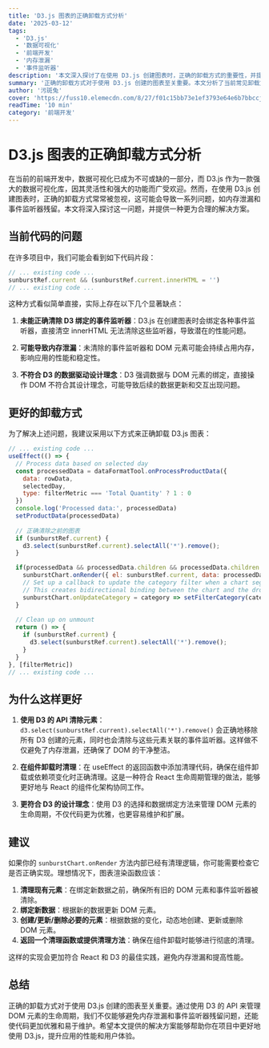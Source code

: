 ```yaml
---
title: 'D3.js 图表的正确卸载方式分析'
date: '2025-03-12'
tags:
  - 'D3.js'
  - '数据可视化'
  - '前端开发'
  - '内存泄漏'
  - '事件监听器'
description: '本文深入探讨了在使用 D3.js 创建图表时，正确的卸载方式的重要性，并提供了一种更为合理的解决方案，以避免内存泄漏和事件监听器残留问题。'
summary: '正确的卸载方式对于使用 D3.js 创建的图表至关重要。本文分析了当前常见卸载方式的不足，并提出了一种使用 D3 API 清除元素的方法，以确保 DOM 的干净整洁和避免内存泄漏。'
author: '污斑兔'
cover: 'https://fuss10.elemecdn.com/8/27/f01c15bb73e1ef3793e64e6b7bbccjpeg.jpeg'
readTime: '10 min'
category: '前端开发'
---
```


# D3.js 图表的正确卸载方式分析

在当前的前端开发中，数据可视化已成为不可或缺的一部分，而 D3.js 作为一款强大的数据可视化库，因其灵活性和强大的功能而广受欢迎。然而，在使用 D3.js 创建图表时，正确的卸载方式常常被忽视，这可能会导致一系列问题，如内存泄漏和事件监听器残留。本文将深入探讨这一问题，并提供一种更为合理的解决方案。

## 当前代码的问题

在许多项目中，我们可能会看到如下代码片段：

```javascript
// ... existing code ...
sunburstRef.current && (sunburstRef.current.innerHTML = '')
// ... existing code ...
```

这种方式看似简单直接，实际上存在以下几个显著缺点：

1. **未能正确清除 D3 绑定的事件监听器**：D3.js 在创建图表时会绑定各种事件监听器，直接清空 innerHTML 无法清除这些监听器，导致潜在的性能问题。

2. **可能导致内存泄漏**：未清除的事件监听器和 DOM 元素可能会持续占用内存，影响应用的性能和稳定性。

3. **不符合 D3 的数据驱动设计理念**：D3 强调数据与 DOM 元素的绑定，直接操作 DOM 不符合其设计理念，可能导致后续的数据更新和交互出现问题。

## 更好的卸载方式

为了解决上述问题，我建议采用以下方式来正确卸载 D3.js 图表：

```javascript
// ... existing code ...
useEffect(() => {
  // Process data based on selected day
  const processedData = dataFormatTool.onProcessProductData({
    data: rowData,
    selectedDay,
    type: filterMetric === 'Total Quantity' ? 1 : 0
  })
  console.log('Processed data:', processedData)
  setProductData(processedData)
  
  // 正确清除之前的图表
  if (sunburstRef.current) {
    d3.select(sunburstRef.current).selectAll('*').remove();
  }

  if(processedData && processedData.children && processedData.children.length) {
    sunburstChart.onRender({ el: sunburstRef.current, data: processedData })
    // Set up a callback to update the category filter when a chart segment is clicked
    // This creates bidirectional binding between the chart and the dropdown menu
    sunburstChart.onUpdateCategory = category => setFilterCategory(category === 'root' ? 'All' : category)
  }
  
  // Clean up on unmount
  return () => {
    if (sunburstRef.current) {
      d3.select(sunburstRef.current).selectAll('*').remove();
    }
  }
}, [filterMetric])
// ... existing code ...
```

## 为什么这样更好

1. **使用 D3 的 API 清除元素**：`d3.select(sunburstRef.current).selectAll('*').remove()` 会正确地移除所有 D3 创建的元素，同时也会清除与这些元素关联的事件监听器。这样做不仅避免了内存泄漏，还确保了 DOM 的干净整洁。

2. **在组件卸载时清理**：在 useEffect 的返回函数中添加清理代码，确保在组件卸载或依赖项变化时正确清理。这是一种符合 React 生命周期管理的做法，能够更好地与 React 的组件化架构协同工作。

3. **更符合 D3 的设计理念**：使用 D3 的选择和数据绑定方法来管理 DOM 元素的生命周期，不仅代码更为优雅，也更容易维护和扩展。

## 建议

如果你的 `sunburstChart.onRender` 方法内部已经有清理逻辑，你可能需要检查它是否正确实现。理想情况下，图表渲染函数应该：

1. **清理现有元素**：在绑定新数据之前，确保所有旧的 DOM 元素和事件监听器被清除。
2. **绑定新数据**：根据新的数据更新 DOM 元素。
3. **创建/更新/删除必要的元素**：根据数据的变化，动态地创建、更新或删除 DOM 元素。
4. **返回一个清理函数或提供清理方法**：确保在组件卸载时能够进行彻底的清理。

这样的实现会更加符合 React 和 D3 的最佳实践，避免内存泄漏和提高性能。

## 总结

正确的卸载方式对于使用 D3.js 创建的图表至关重要。通过使用 D3 的 API 来管理 DOM 元素的生命周期，我们不仅能够避免内存泄漏和事件监听器残留问题，还能使代码更加优雅和易于维护。希望本文提供的解决方案能够帮助你在项目中更好地使用 D3.js，提升应用的性能和用户体验。